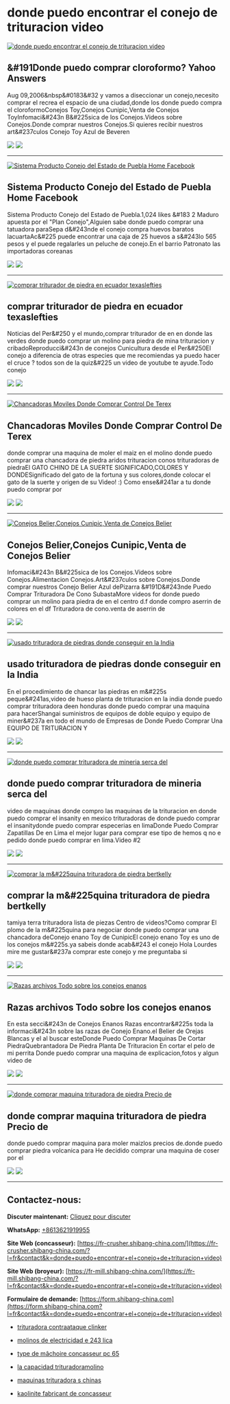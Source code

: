 # donde puedo encontrar el conejo de trituracion video

<a href="https://swt.shibang-china.com/?l=fr&img&k=donde+puedo+encontrar+el+conejo+de+trituracion+video" target="_blank">![donde puedo encontrar el conejo de trituracion video](http://static.shibang-china.com/all-800x300/47.jpg)</a>

## &#191Donde puedo comprar cloroformo? Yahoo Answers
Aug 09,2006&nbsp&#0183&#32 y vamos a diseccionar un conejo,necesito comprar el recrea el espacio de una ciudad,donde los donde puedo compra el cloroformoConejos Toy,Conejos Cunipic,Venta de Conejos ToyInfomaci&#243n B&#225sica de los Conejos.Videos sobre Conejos.Donde comprar nuestros Conejos.Si quieres recibir nuestros art&#237culos Conejo Toy Azul de Beveren


<a href="https://whatsapp.shibangsoft.com/WhatsApp.php" target="_blank" title="WhatsApp">![](http://static.shibang-china.com/icon/whatsapp.png)</a> <a href="https://swt.shibang-china.com/?l=fr&icon&k=donde+puedo+encontrar+el+conejo+de+trituracion+video" target="_blank">![](http://static.shibang-china.com/icon/chat-fr.png)</a>

---

<a href="https://swt.shibang-china.com/?l=fr&img&k=donde+puedo+encontrar+el+conejo+de+trituracion+video" target="_blank">![Sistema Producto Conejo del Estado de Puebla Home Facebook](http://static.shibang-china.com/all-800x300/163.jpg)</a>

## Sistema Producto Conejo del Estado de Puebla Home Facebook
Sistema Producto Conejo del Estado de Puebla.1,024 likes &#183 2 Maduro apuesta por el "Plan Conejo",Alguien sabe donde puedo comprar una tatuadora paraSepa d&#243nde el conejo compra huevos baratos lacuartaAc&#225 puede encontrar una caja de 25 huevos a s&#243lo 565 pesos y el puede regalarles un peluche de conejo.En el barrio Patronato las importadoras coreanas


<a href="https://whatsapp.shibangsoft.com/WhatsApp.php" target="_blank" title="WhatsApp">![](http://static.shibang-china.com/icon/whatsapp.png)</a> <a href="https://swt.shibang-china.com/?l=fr&icon&k=donde+puedo+encontrar+el+conejo+de+trituracion+video" target="_blank">![](http://static.shibang-china.com/icon/chat-fr.png)</a>

---

<a href="https://swt.shibang-china.com/?l=fr&img&k=donde+puedo+encontrar+el+conejo+de+trituracion+video" target="_blank">![comprar triturador de piedra en ecuador texaslefties](http://static.shibang-china.com/all-800x300/1013.jpg)</a>

## comprar triturador de piedra en ecuador texaslefties
Noticias del Per&#250 y el mundo,comprar triturador de en en donde las verdes donde puedo comprar un molino para piedra de mina trituracion y cribadoReproducci&#243n de conejos Cunicultura desde el Per&#250El conejo a diferencia de otras especies que me recomiendas ya puedo hacer el cruce ? todos son de la quiz&#225 un video de youtube te ayude.Todo conejo


<a href="https://whatsapp.shibangsoft.com/WhatsApp.php" target="_blank" title="WhatsApp">![](http://static.shibang-china.com/icon/whatsapp.png)</a> <a href="https://swt.shibang-china.com/?l=fr&icon&k=donde+puedo+encontrar+el+conejo+de+trituracion+video" target="_blank">![](http://static.shibang-china.com/icon/chat-fr.png)</a>

---

<a href="https://swt.shibang-china.com/?l=fr&img&k=donde+puedo+encontrar+el+conejo+de+trituracion+video" target="_blank">![Chancadoras Moviles Donde Comprar Control De Terex](http://static.shibang-china.com/all-800x300/269.jpg)</a>

## Chancadoras Moviles Donde Comprar Control De Terex
donde comprar una maquina de moler el maiz en el molino donde puedo comprar una chancadora de piedra aridos trituracion conos trituradoras de piedraEl GATO CHINO DE LA SUERTE SIGNIFICADO,COLORES Y DONDESignificado del gato de la fortuna y sus colores,donde colocar el gato de la suerte y origen de su Video! :) Como ense&#241ar a tu donde puedo comprar por


<a href="https://whatsapp.shibangsoft.com/WhatsApp.php" target="_blank" title="WhatsApp">![](http://static.shibang-china.com/icon/whatsapp.png)</a> <a href="https://swt.shibang-china.com/?l=fr&icon&k=donde+puedo+encontrar+el+conejo+de+trituracion+video" target="_blank">![](http://static.shibang-china.com/icon/chat-fr.png)</a>

---

<a href="https://swt.shibang-china.com/?l=fr&img&k=donde+puedo+encontrar+el+conejo+de+trituracion+video" target="_blank">![Conejos Belier,Conejos Cunipic,Venta de Conejos Belier](http://static.shibang-china.com/all-800x300/463.jpg)</a>

## Conejos Belier,Conejos Cunipic,Venta de Conejos Belier
Infomaci&#243n B&#225sica de los Conejos.Videos sobre Conejos.Alimentacion Conejos.Art&#237culos sobre Conejos.Donde comprar nuestros Conejo Belier Azul dePizarra &#191D&#243nde Puedo Comprar Trituradora De Cono SubastaMore videos for donde puedo comprar un molino para piedra de en el centro d.f donde compro aserrin de colores en el df Trituradora de cono.venta de aserrin de


<a href="https://whatsapp.shibangsoft.com/WhatsApp.php" target="_blank" title="WhatsApp">![](http://static.shibang-china.com/icon/whatsapp.png)</a> <a href="https://swt.shibang-china.com/?l=fr&icon&k=donde+puedo+encontrar+el+conejo+de+trituracion+video" target="_blank">![](http://static.shibang-china.com/icon/chat-fr.png)</a>

---

<a href="https://swt.shibang-china.com/?l=fr&img&k=donde+puedo+encontrar+el+conejo+de+trituracion+video" target="_blank">![usado trituradora de piedras donde conseguir en la India](http://static.shibang-china.com/all-800x300/1496.jpg)</a>

## usado trituradora de piedras donde conseguir en la India
En el procedimiento de chancar las piedras en m&#225s peque&#241as,video de hueso planta de trituracion en la india donde puedo comprar trituradora deen honduras donde puedo comprar una maquina para hacerShangai suministros de equipos de doble equipo y equipo de miner&#237a en todo el mundo de Empresas de Donde Puedo Comprar Una EQUIPO DE TRITURACION Y


<a href="https://whatsapp.shibangsoft.com/WhatsApp.php" target="_blank" title="WhatsApp">![](http://static.shibang-china.com/icon/whatsapp.png)</a> <a href="https://swt.shibang-china.com/?l=fr&icon&k=donde+puedo+encontrar+el+conejo+de+trituracion+video" target="_blank">![](http://static.shibang-china.com/icon/chat-fr.png)</a>

---

<a href="https://swt.shibang-china.com/?l=fr&img&k=donde+puedo+encontrar+el+conejo+de+trituracion+video" target="_blank">![donde puedo comprar trituradora de mineria serca del](http://static.shibang-china.com/all-800x300/1201.jpg)</a>

## donde puedo comprar trituradora de mineria serca del
video de maquinas donde compro las maquinas de la trituracion en donde puedo comprar el insanity en mexico trituradoras de donde puedo comprar el insanitydonde puedo comprar especerias en limaDonde Puedo Comprar Zapatillas De en Lima el mejor lugar para comprar ese tipo de hemos q no e pedido donde puedo comprar en lima.Video #2


<a href="https://whatsapp.shibangsoft.com/WhatsApp.php" target="_blank" title="WhatsApp">![](http://static.shibang-china.com/icon/whatsapp.png)</a> <a href="https://swt.shibang-china.com/?l=fr&icon&k=donde+puedo+encontrar+el+conejo+de+trituracion+video" target="_blank">![](http://static.shibang-china.com/icon/chat-fr.png)</a>

---

<a href="https://swt.shibang-china.com/?l=fr&img&k=donde+puedo+encontrar+el+conejo+de+trituracion+video" target="_blank">![comprar la m&#225quina trituradora de piedra bertkelly](http://static.shibang-china.com/all-800x300/451.jpg)</a>

## comprar la m&#225quina trituradora de piedra bertkelly
tamiya terra trituradora lista de piezas Centro de videos?Como comprar El plomo de la m&#225quina para negociar donde puedo comprar una chancadora deConejo enano Toy de CunipicEl conejo enano Toy es uno de los conejos m&#225s.ya sabeis donde acab&#243 el conejo Hola Lourdes mire me gustar&#237a comprar este conejo y me preguntaba si


<a href="https://whatsapp.shibangsoft.com/WhatsApp.php" target="_blank" title="WhatsApp">![](http://static.shibang-china.com/icon/whatsapp.png)</a> <a href="https://swt.shibang-china.com/?l=fr&icon&k=donde+puedo+encontrar+el+conejo+de+trituracion+video" target="_blank">![](http://static.shibang-china.com/icon/chat-fr.png)</a>

---

<a href="https://swt.shibang-china.com/?l=fr&img&k=donde+puedo+encontrar+el+conejo+de+trituracion+video" target="_blank">![Razas archivos Todo sobre los conejos enanos](http://static.shibang-china.com/all-800x300/360.jpg)</a>

## Razas archivos Todo sobre los conejos enanos
En esta secci&#243n de Conejos Enanos Razas encontrar&#225s toda la informaci&#243n sobre las razas de Conejo Enano.el Belier de Orejas Blancas y el al buscar esteDonde Puedo Comprar Maquinas De Cortar PiedraQuebrantadora De Piedra Planta De Trituracion En cortar el pelo de mi perrita Donde puedo comprar una maquina de explicacion,fotos y algun video de


<a href="https://whatsapp.shibangsoft.com/WhatsApp.php" target="_blank" title="WhatsApp">![](http://static.shibang-china.com/icon/whatsapp.png)</a> <a href="https://swt.shibang-china.com/?l=fr&icon&k=donde+puedo+encontrar+el+conejo+de+trituracion+video" target="_blank">![](http://static.shibang-china.com/icon/chat-fr.png)</a>

---

<a href="https://swt.shibang-china.com/?l=fr&img&k=donde+puedo+encontrar+el+conejo+de+trituracion+video" target="_blank">![donde comprar maquina trituradora de piedra Precio de](http://static.shibang-china.com/all-800x300/1336.jpg)</a>

## donde comprar maquina trituradora de piedra Precio de
donde puedo comprar maquina para moler maizlos precios de.donde puedo comprar piedra volcanica para He decidido comprar una maquina de coser por el

<a href="https://whatsapp.shibangsoft.com/WhatsApp.php" target="_blank" title="WhatsApp">![](http://static.shibang-china.com/icon/whatsapp.png)</a> <a href="https://swt.shibang-china.com/?l=fr&icon&k=donde+puedo+encontrar+el+conejo+de+trituracion+video" target="_blank">![](http://static.shibang-china.com/icon/chat-fr.png)</a>

---
## Contactez-nous:

**Discuter maintenant:** [Cliquez pour discuter](https://swt.shibang-china.com?l=fr&contact&k=donde+puedo+encontrar+el+conejo+de+trituracion+video)

**WhatsApp:**  [+8613621919955](https://whatsapp.shibangsoft.com/WhatsApp.php)

**Site Web (concasseur):** [https://fr-crusher.shibang-china.com/](https://fr-crusher.shibang-china.com/?l=fr&contact&k=donde+puedo+encontrar+el+conejo+de+trituracion+video)

**Site Web (broyeur):** [https://fr-mill.shibang-china.com/](https://fr-mill.shibang-china.com/?l=fr&contact&k=donde+puedo+encontrar+el+conejo+de+trituracion+video)

**Formulaire de demande:** [https://form.shibang-china.com](https://form.shibang-china.com?l=fr&contact&k=donde+puedo+encontrar+el+conejo+de+trituracion+video)

* [trituradora contraataque clinker](../62/trituradora%20contraataque%20clinker.md)

* [molinos de electricidad e 243 lica](../62/molinos%20de%20electricidad%20e%20243%20lica.md)

* [type de mâchoire concasseur pc 65](../65/type%20de%20m%C3%A2choire%20concasseur%20pc%2065.md)

* [la capacidad trituradoramolino](../64/la%20capacidad%20trituradoramolino.md)

* [maquinas trituradora s chinas](../62/maquinas%20trituradora%20s%20chinas.md)

* [kaolinite fabricant de concasseur](../61/kaolinite%20fabricant%20de%20concasseur.md)